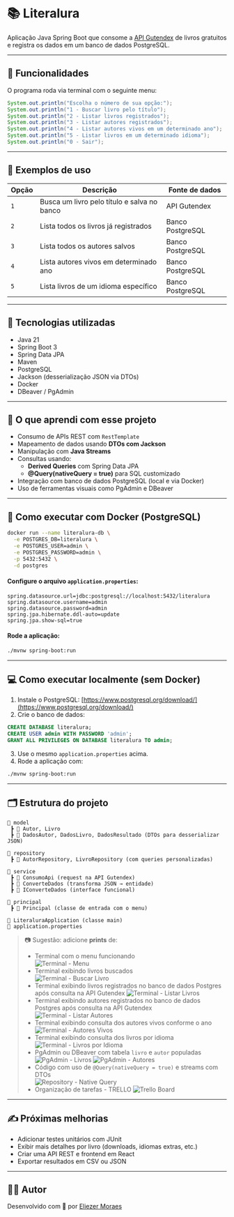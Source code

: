 # 📚 Literalura

Aplicação Java Spring Boot que consome a [API Gutendex](https://gutendex.com/) de livros gratuitos e registra os dados em um banco de dados PostgreSQL.

---

## 🚀 Funcionalidades

O programa roda via terminal com o seguinte menu:

```java
System.out.println("Escolha o número de sua opção:");
System.out.println("1 - Buscar livro pelo título");
System.out.println("2 - Listar livros registrados");
System.out.println("3 - Listar autores registrados");
System.out.println("4 - Listar autores vivos em um determinado ano");
System.out.println("5 - Listar livros em um determinado idioma");
System.out.println("0 - Sair");
```

---

## 🧪 Exemplos de uso

| Opção | Descrição | Fonte de dados |
|-------|-----------|----------------|
| `1` | Busca um livro pelo título e salva no banco | API Gutendex |
| `2` | Lista todos os livros já registrados | Banco PostgreSQL |
| `3` | Lista todos os autores salvos | Banco PostgreSQL |
| `4` | Lista autores vivos em determinado ano | Banco PostgreSQL |
| `5` | Lista livros de um idioma específico | Banco PostgreSQL |

---

## 🧰 Tecnologias utilizadas

- Java 21
- Spring Boot 3
- Spring Data JPA
- Maven
- PostgreSQL
- Jackson (desserialização JSON via DTOs)
- Docker
- DBeaver / PgAdmin

---

## 🧠 O que aprendi com esse projeto

- Consumo de APIs REST com `RestTemplate`
- Mapeamento de dados usando **DTOs com Jackson**
- Manipulação com **Java Streams**
- Consultas usando:
  - **Derived Queries** com Spring Data JPA
  - **@Query(nativeQuery = true)** para SQL customizado
- Integração com banco de dados PostgreSQL (local e via Docker)
- Uso de ferramentas visuais como PgAdmin e DBeaver

---

## 🐳 Como executar com Docker (PostgreSQL)

```bash
docker run --name literalura-db \
  -e POSTGRES_DB=literalura \
  -e POSTGRES_USER=admin \
  -e POSTGRES_PASSWORD=admin \
  -p 5432:5432 \
  -d postgres
```

#### Configure o arquivo `application.properties`:

```properties
spring.datasource.url=jdbc:postgresql://localhost:5432/literalura
spring.datasource.username=admin
spring.datasource.password=admin
spring.jpa.hibernate.ddl-auto=update
spring.jpa.show-sql=true
```

#### Rode a aplicação:

```bash
./mvnw spring-boot:run
```

---

## 💻 Como executar localmente (sem Docker)

1. Instale o PostgreSQL: [https://www.postgresql.org/download/](https://www.postgresql.org/download/)
2. Crie o banco de dados:

```sql
CREATE DATABASE literalura;
CREATE USER admin WITH PASSWORD 'admin';
GRANT ALL PRIVILEGES ON DATABASE literalura TO admin;
```

3. Use o mesmo `application.properties` acima.
4. Rode a aplicação com:

```bash
./mvnw spring-boot:run
```

---

## 🗂️ Estrutura do projeto

```text
📁 model
 ┣ 📄 Autor, Livro
 ┣ 📄 DadosAutor, DadosLivro, DadosResultado (DTOs para desserializar JSON)

📁 repository
 ┣ 📄 AutorRepository, LivroRepository (com queries personalizadas)

📁 service
 ┣ 📄 ConsumoApi (request na API Gutendex)
 ┣ 📄 ConverteDados (transforma JSON → entidade)
 ┣ 📄 IConverteDados (interface funcional)

📁 principal
 ┣ 📄 Principal (classe de entrada com o menu)

📄 LiteraluraApplication (classe main)
📄 application.properties
```

> 📷 Sugestão: adicione **prints** de:
> - Terminal com o menu funcionando  
>   ![Terminal - Menu](./assets/images/terminal-01.PNG)
> - Terminal exibindo livros buscados  
>   ![Terminal - Buscar Livro](./assets/images/terminal-02.PNG)
> - Terminal exibindo livros registrados no banco de dados Postgres após consulta na API Gutendex 
>   ![Terminal - Listar Livros](./assets/images/terminal-03.PNG)
> - Terminal exibindo autores registrados no banco de dados Postgres após consulta na API Gutendex 
>   ![Terminal - Listar Autores](./assets/images/terminal-04.PNG)
> - Terminal exibindo consulta dos autores vivos conforme o ano
>   ![Terminal - Autores Vivos](./assets/images/terminal-05.PNG)
> - Terminal exibindo consulta dos livros por idioma
>   ![Terminal - Livros por Idioma](./assets/images/terminal-06.PNG)
> - PgAdmin ou DBeaver com tabela `livro` e `autor` populadas  
>   ![PgAdmin - Livros](./assets/images/pgadmin-01.PNG)
>   ![PgAdmin - Autores](./assets/images/pgadmin-02.PNG)
> - Código com uso de `@Query(nativeQuery = true)` e streams com DTOs  
>   ![Repository - Native Query](./assets/images/repository.PNG)
> - Organização de tarefas - TRELLO
>   ![Trello Board](./assets/images/trello.PNG)
---

## ✍️ Próximas melhorias

- Adicionar testes unitários com JUnit
- Exibir mais detalhes por livro (downloads, idiomas extras, etc.)
- Criar uma API REST e frontend em React
- Exportar resultados em CSV ou JSON

---

## 🧑‍💻 Autor

Desenvolvido com 💙 por [Eliezer Moraes](https://www.linkedin.com/in/eliezer-moraes-silva-80b68010b/)

